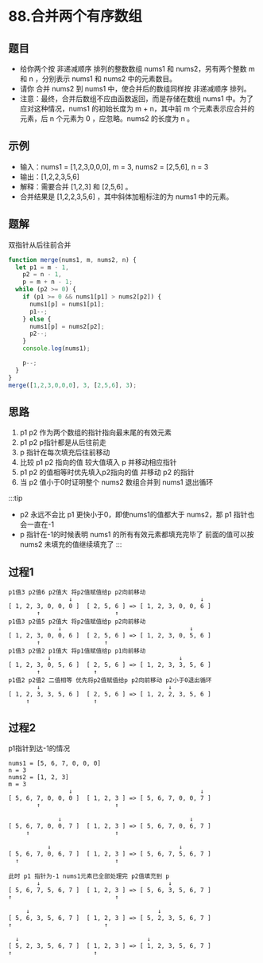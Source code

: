 # 88.合并两个有序数组
## 题目
- 给你两个按 非递减顺序 排列的整数数组 nums1 和 nums2，另有两个整数 m 和 n ，分别表示 nums1 和 nums2 中的元素数目。
- 请你 合并 nums2 到 nums1 中，使合并后的数组同样按 非递减顺序 排列。
- 注意：最终，合并后数组不应由函数返回，而是存储在数组 nums1 中。为了应对这种情况，nums1 的初始长度为 m + n，其中前 m 个元素表示应合并的元素，后 n 个元素为 0 ，应忽略。nums2 的长度为 n 。
## 示例
* 输入：nums1 = [1,2,3,0,0,0], m = 3, nums2 = [2,5,6], n = 3
* 输出：[1,2,2,3,5,6]
* 解释：需要合并 [1,2,3] 和 [2,5,6] 。
* 合并结果是 [1,2,2,3,5,6] ，其中斜体加粗标注的为 nums1 中的元素。

## 题解
双指针从后往前合并
```js
function merge(nums1, m, nums2, n) {
  let p1 = m - 1,
    p2 = n - 1,
    p = m + n - 1;
  while (p2 >= 0) {
    if (p1 >= 0 && nums1[p1] > nums2[p2]) {
      nums1[p] = nums1[p1];
      p1--;
    } else {
      nums1[p] = nums2[p2];
      p2--;
    }
    console.log(nums1);

    p--;
  }
}
merge([1,2,3,0,0,0], 3, [2,5,6], 3);
```
## 思路
1. p1 p2 作为两个数组的指针指向最末尾的有效元素
2. p1 p2 p指针都是从后往前走
3. p 指针在每次填充后往前移动
4. 比较 p1 p2 指向的值 较大值填入 p 并移动相应指针
5. p1 p2 的值相等时优先填入p2指向的值 并移动 p2 的指针
6. 当 p2 值小于0时证明整个 nums2 数组合并到 nums1 退出循环

:::tip
- p2 永远不会比 p1 更快小于0，即使nums1的值都大于 nums2，那 p1 指针也会一直在-1
- p 指针在-1的时候表明 nums1 的所有有效元素都填充完毕了 前面的值可以按 nums2 未填充的值继续填充了
:::

## 过程1
```
p1值3 p2值6 p2值大 将p2值赋值给p p2向前移动
                 ↓                                    ↓
[ 1, 2, 3, 0, 0, 0 ]  [ 2, 5, 6 ] => [ 1, 2, 3, 0, 0, 6 ]
        ↑                     ↑
p1值3 p2值5 p2值大 将p2值赋值给p p2向前移动
              ↓                                    ↓
[ 1, 2, 3, 0, 0, 6 ]  [ 2, 5, 6 ] => [ 1, 2, 3, 0, 5, 6 ]
        ↑                  ↑
p1值3 p2值2 p1值大 将p1值赋值给p p1向前移动
           ↓                                    ↓
[ 1, 2, 3, 0, 5, 6 ]  [ 2, 5, 6 ] => [ 1, 2, 3, 3, 5, 6 ]
        ↑               ↑
p1值2 p2值2 二值相等 优先将p2值赋值给p p2向前移动 p2小于0退出循环
        ↓                                    ↓
[ 1, 2, 3, 3, 5, 6 ]  [ 2, 5, 6 ] => [ 1, 2, 2, 3, 5, 6 ]
     ↑                  ↑
```

## 过程2
p1指针到达-1的情况
```
nums1 = [5, 6, 7, 0, 0, 0] 
n = 3
nums2 = [1, 2, 3]
m = 3
                 ↓                                    ↓
[ 5, 6, 7, 0, 0, 0 ]  [ 1, 2, 3 ] => [ 5, 6, 7, 0, 0, 7 ]
        ↑                     ↑

              ↓                                    ↓
[ 5, 6, 7, 0, 0, 7 ]  [ 1, 2, 3 ] => [ 5, 6, 7, 0, 6, 7 ]
     ↑                        ↑

           ↓                                    ↓
[ 5, 6, 7, 0, 6, 7 ]  [ 1, 2, 3 ] => [ 5, 6, 7, 5, 6, 7 ]
  ↑                           ↑

此时 p1 指针为-1 nums1元素已全部处理完 p2值填充到 p
        ↓                                    ↓
[ 5, 6, 7, 5, 6, 7 ]  [ 1, 2, 3 ] => [ 5, 6, 3, 5, 6, 7 ]
↑                             ↑

     ↓                                    ↓
[ 5, 6, 3, 5, 6, 7 ]  [ 1, 2, 3 ] => [ 5, 2, 3, 5, 6, 7 ]
↑                          ↑

  ↓                                    ↓
[ 5, 2, 3, 5, 6, 7 ]  [ 1, 2, 3 ] => [ 1, 2, 3, 5, 6, 7 ]
↑                       ↑
```

